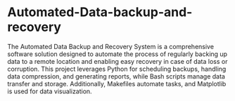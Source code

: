 # Automated-Data-backup-and-recovery
The Automated Data Backup and Recovery System is a comprehensive software solution
designed to automate the process of regularly backing up data to a remote location and
enabling easy recovery in case of data loss or corruption. This project leverages Python
for scheduling backups, handling data compression, and generating reports, while Bash
scripts manage data transfer and storage. Additionally, Makefiles automate tasks, and
Matplotlib is used for data visualization.
